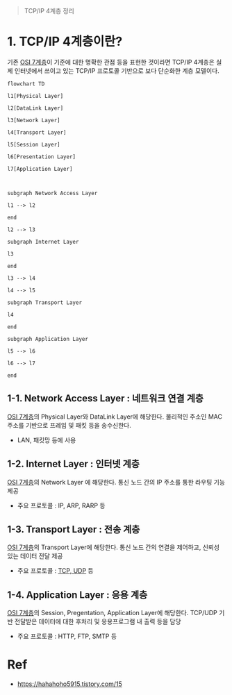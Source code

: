 > TCP/IP 4계층 정리
# 1. TCP/IP 4계층이란?
기존 [OSI 7계층](obsidian://open?vault=markdown_docs&file=Tech%2FCS%2FNetwork%2FOSI_7_Layers)이 기준에 대한 명확한 관점 등을 표현한 것이라면 TCP/IP 4계층은 실제 인터넷에서 쓰이고 있는 TCP/IP 프로토콜 기반으로 보다 단순화한 계층 모델이다.
```mermaid
flowchart TD

l1[Physical Layer]

l2[DataLink Layer]

l3[Network Layer]

l4[Transport Layer]

l5[Session Layer]

l6[Presentation Layer]

l7[Application Layer]

  

subgraph Network Access Layer

l1 --> l2

end

l2 --> l3

subgraph Internet Layer

l3

end

l3 --> l4

l4 --> l5

subgraph Transport Layer

l4

end

subgraph Application Layer

l5 --> l6

l6 --> l7

end
```

## 1-1. Network Access Layer : 네트워크 연결 계층
[OSI 7계층](obsidian://open?vault=markdown_docs&file=Tech%2FCS%2FNetwork%2FOSI_7_Layers)의 Physical Layer와 DataLink Layer에 해당한다.
물리적인 주소인 MAC 주소를 기반으로 프레임 및 패킷 등을 송수신한다.
- LAN, 패킷망 등에 사용
## 1-2. Internet Layer : 인터넷 계층
[OSI 7계층](obsidian://open?vault=markdown_docs&file=Tech%2FCS%2FNetwork%2FOSI_7_Layers)의 Network Layer 에 해당한다.
통신 노드 간의 IP 주소를 통한 라우팅 기능 제공
- 주요 프로토콜 : IP, ARP, RARP 등
## 1-3. Transport Layer : 전송 계층
[OSI 7계층](obsidian://open?vault=markdown_docs&file=Tech%2FCS%2FNetwork%2FOSI_7_Layers)의 Transport Layer에 해당한다.
통신 노드 간의 연결을 제어하고, 신뢰성 있는 데이터 전달 제공
- 주요 프로토콜 : [TCP, UDP](obsidian://open?vault=markdown_docs&file=Tech%2FCS%2FNetwork%2FTCP_UDP) 등
## 1-4. Application Layer : 응용 계층
[OSI 7계층](obsidian://open?vault=markdown_docs&file=Tech%2FCS%2FNetwork%2FOSI_7_Layers)의 Session, Pregentation, Application Layer에 해당한다.
TCP/UDP 기반 전달받은 데이터에 대한 후처리 및 응용프로그램 내 출력 등을 담당
- 주요 프로토콜 : HTTP, FTP, SMTP 등
# Ref
- https://hahahoho5915.tistory.com/15
